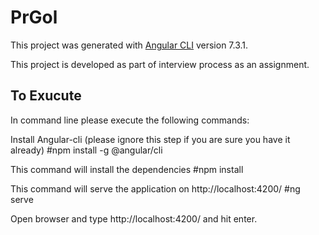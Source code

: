 # PrGol

This project was generated with [Angular CLI](https://github.com/angular/angular-cli) version 7.3.1.

This project is developed as part of interview process as an assignment.

## To Exucute
In command line please execute the following commands:

Install Angular-cli (please ignore this step if you are sure you have it already)
#npm install -g @angular/cli

This command will install the dependencies
#npm install

This command will serve the application on http://localhost:4200/
#ng serve

Open browser and type http://localhost:4200/ and hit enter.
